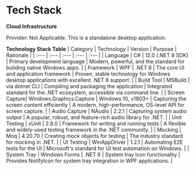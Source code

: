 # Tech Stack

**Cloud Infrastructure**

Provider: Not Applicable. This is a standalone desktop application.

**Technology Stack Table**
| Category | Technology | Version | Purpose | Rationale |
| :--- | :--- | :--- | :--- | :--- |
| Language | C# | 12.0 (.NET 8 SDK) | Primary development language | Modern, powerful, and the standard for building native Windows apps. |
| Framework | WPF | .NET 8 | The core UI and application framework | Proven, stable technology for Windows desktop applications with excellent .NET 8 support. |
| Build Tool | MSBuild | via dotnet CLI | Compiling and packaging the application | Integrated standard for the .NET ecosystem, accessible via command line. |
| Screen Capture| Windows.Graphics.Capture | Windows 10, v1803+ | Capturing the screen content efficiently | A modern, high-performance, OS-level API for screen capture. |
| Audio Capture | NAudio | 2.2.1 | Capturing system audio output | A popular, robust, and feature-rich audio library for .NET. |
| Unit Testing | xUnit | 2.8.0 | Framework for writing and running tests | A flexible and widely-used testing framework in the .NET community. |
| Mocking | Moq | 4.20.70 | Creating mock objects for testing | The industry standard for mocking in .NET. |
| UI Testing | WinAppDriver | 1.2.1 | Automating E2E tests for the UI | Microsoft's standard for UI test automation on Windows. |
| System Tray | Windows Forms | .NET 8 | System tray icon functionality | Provides NotifyIcon for system tray integration in WPF applications. |
